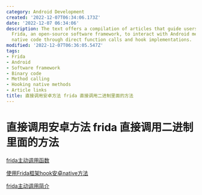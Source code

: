 ```yaml
---
category: Android Development
created: '2022-12-07T06:34:06.173Z'
date: '2022-12-07 06:34:06'
description: The text offers a compilation of articles that guide users on utilizing
  Frida, an open-source software framework, to interact with Android methods and modify
  native code through direct function calls and hook implementations.
modified: '2022-12-07T06:36:05.547Z'
tags:
- Frida
- Android
- Software framework
- Binary code
- Method calling
- Hooking native methods
- Article links
title: 直接调用安卓方法 frida 直接调用二进制里面的方法
---
```


# 直接调用安卓方法 frida 直接调用二进制里面的方法

[frida主动调用函数](http://t.zoukankan.com/shlyd-p-14726850.html)

[使用Frida框架hook安卓native方法](https://blog.wuhao13.xin/1540.html)

[frida主动调用简介](http://www.mchz.com.cn/cn/service/Safety-Lab/info_26_itemid_5132.html)

